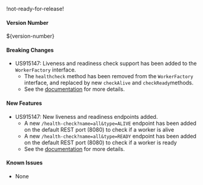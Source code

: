 !not-ready-for-release!

#### Version Number
${version-number}

#### Breaking Changes
- US915147: Liveness and readiness check support has been added to the `WorkerFactory` interface.  
  - The `healthcheck` method has been removed from the `WorkerFactory` interface, and replaced by new `checkAlive` and `checkReady`methods.
  - See the [documentation](https://github.com/WorkerFramework/worker-framework/tree/develop/worker-core#liveness-and-readiness-checks-within-the-worker-framework)
    for more details.

#### New Features
- US915147: New liveness and readiness endpoints added.   
  - A new `/health-check?name=all&type=ALIVE` endpoint has been added on the default REST port (8080) to check if a worker is alive
  - A new `/health-check?name=all&type=READY` endpoint has been added on the default REST port (8080) to check if a worker is ready
  - See the [documentation](https://github.com/WorkerFramework/worker-framework/tree/develop/worker-core#liveness-and-readiness-checks-within-the-worker-framework)
    for more details.

#### Known Issues
- None
